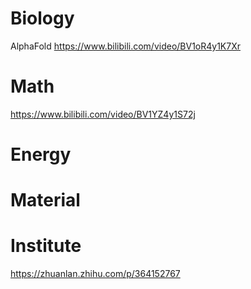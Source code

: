 # Biology
AlphaFold https://www.bilibili.com/video/BV1oR4y1K7Xr
# Math
https://www.bilibili.com/video/BV1YZ4y1S72j
# Energy
# Material
# Institute
https://zhuanlan.zhihu.com/p/364152767

